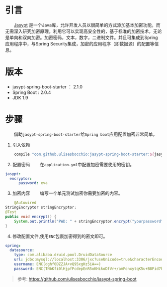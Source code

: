 
# 引言

　　[Jasypt](http://jasypt.org/) 是一个Java库，允许开发人员以很简单的方式添加基本加密功能，而无需深入研究加密原理。利用它可以实现高安全性的，基于标准的加密技术，无论是单向和双向加密。加密密码，文本，数字，二进制文件。并且可集成到Spring应用程序中，与Spring Security集成，加密的应用程序（即数据源）的配置等信息。

# 版本

- jasypt-spring-boot-starter ： 2.1.0
- Spring Boot : 2.0.4
- JDK 1.9

# 步骤
　　借助`jasypt-spring-boot-starter`给`Spring boot`应用配置加密非常简单。   

1. 引入依赖
  ```groovy
      compile "com.github.ulisesbocchio:jasypt-spring-boot-starter:${jasypt}"
  ```
2. 配置密码
　　在`application.yml`中配置加密需要使用的密钥。
  ```yaml
  jasypt:
  	encryptor:
    	password: eva
  ```
3. 加密内容
　　编写一个单元测试加密你需要加密的内容。
```java
	@Autowired
StringEncryptor stringEncryptor;
@Test
public void encrypt() {
    System.out.println("PWD: " + stringEncryptor.encrypt("yourpassword"));
}
```
4. 修改配置文件,使用`ENC`包裹加密得到的密文即可。
```yaml
spring:
  datasource:
    type: com.alibaba.druid.pool.DruidDataSource
    url: jdbc:mysql://localhost:3306/jxc?useUnicode=true&characterEncoding=UTF-8&serverTimezone=UTC
    username: ENC(dghf0DZZJA+vQ95xgHz5iA==)
    password: ENC(TNbKfi0lHjpfPcdepEnR5oKHikoDfVr+/amPonxytqK5u+B8Pid7k4hmlGUOhv+6QxEuB3gjJPPn7L8ishuFYym/Gr59qRO6Uf5/XiyT+3FUTujtyybxUjTyo4CO1wKe+zubp27QVYM=)
```



> 参考: https://github.com/ulisesbocchio/jasypt-spring-boot